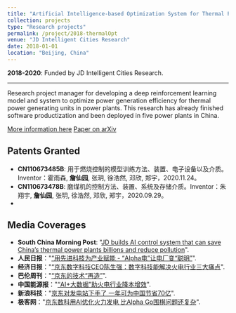 ```yaml
---
title: "Artificial Intelligence-based Optimization System for Thermal Power Generating Units"
collection: projects
type: "Research projects"
permalink: /project/2018-thermalOpt
venue: "JD Intelligent Cities Research"
date: 2018-01-01
location: "Beijing, China"
---
```

<b>2018-2020</b>: Funded by JD Intelligent Cities Research. 

---
Research project manager for developing a deep reinforcement learning model and system to optimize power generation efficiency for thermal power generating units in power plants. This research has already finished software productization and been deployed in five power plants in China.

[More information here](https://www.jddglobal.com/products/thermal-power)
[Paper on arXiv](https://arxiv.org/abs/2102.11492)

Patents Granted
---
* <b>CN110673485B</b>: 用于燃烧控制的模型训练方法、装置、电子设备以及介质。Inventor：霍雨森, <b>詹仙园</b>, 张玥, 徐浩然, 邓欣, 郑宇，2020.11.24。
* <b>CN110673478B</b>: 磨煤机的控制方法、装置、系统及存储介质。Inventor：朱翔宇, <b>詹仙园</b>, 张玥, 徐浩然, 邓欣, 郑宇，2020.09.29。
* 


Media Coverages
---
* <b>South China Morning Post</b>: "[JD builds AI control system that can save China’s thermal power plants billions and reduce pollution](https://www.scmp.com/tech/innovation/article/3114030/jd-builds-ai-control-system-can-save-chinas-thermal-power-plants)".
* <b>人民日报</b>："[“用先进科技为产业赋能 - “Alpha电”让电厂变“聪明”](http://news.bjx.com.cn/html/20190424/976626.shtml)".
* <b>经济日报</b>："[“京东数字科技CEO陈生强：数字科技能解决火电行业三大痛点](http://www.ce.cn/xwzx/gnsz/gdxw/201903/26/t20190326_31747071.shtml)".
* <b>巴伦周刊</b>："[“京东的技术“再造”](http://caifuhao.eastmoney.com/news/20200828205941162821780)".
* <b>中国能源报</b>："[“AI+大数据”助火电行业降本增效](http://news.bjx.com.cn/html/20190424/976626.shtml)".
* <b>新浪科技</b>："[京东对发电站下手了 一年可为中国节省70亿](https://tech.sina.com.cn/roll/2020-09-03/doc-iivhuipp2355272.shtml)".
* <b>极客网</b>："[京东数科用AI优化火力发电 比Alpha Go围棋问题还复杂](https://www.fromgeek.com/latest/242787.html)".
